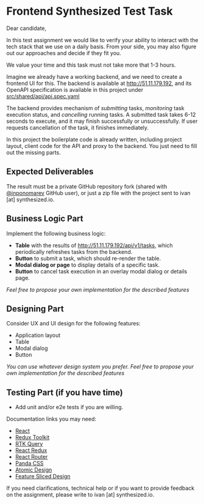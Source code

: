 # Frontend Synthesized Test Task

Dear candidate, 

In this test assignment we would like to verify your ability to interact with the tech stack that we use on a daily basis. From your side, you may also figure out our approaches and decide if they fit you.

We value your time and this task must not take more that 1-3 hours.

Imagine we already have a working backend, and we need to create a frontend UI for this. The backend is available at http://51.11.179.192, and its OpenAPI specification is available in this project under  [src/shared/api/api.spec.yaml](https://github.com/synthesized-io/fe-synthesized-skill-assessment/blob/main/src/shared/api/api.spec.yaml)

The backend provides mechanism of _submitting_ tasks, _monitoring_ task execution status, and _cancelling_ running tasks. A submitted task takes 6-12 seconds to execute, and it may finish successfully or unsuccessfully. If user requests cancellation of the task, it finishes immediately.

In this project the boilerplate code is already written, including project layout, client code for the API and proxy to the backend. You just need to fill out the missing parts. 

## Expected Deliverables

The result must be a private GitHub repository fork (shared with [@inponomarev](https://github.com/inponomarev/) GitHub user), or just a zip file with the project sent to ivan [at] synthesized.io.

## Business Logic Part
Implement the following business logic:
- **Table** with the results of http://51.11.179.192/api/v1/tasks, which periodically refreshes tasks from the backend.
- **Button** to submit a task, which should re-render the table.
- **Modal dialog or page** to display details of a specific task.
- **Button** to cancel task execution in an overlay modal dialog or details page.

_Feel free to propose your own implementation for the described features_

## Designing Part
Consider UX and UI design for the following features:
- Application layout
- Table
- Modal dialog
- Button

_You can use whatever design system you prefer. Feel free to propose your own implementation for the described features_

## Testing Part (if you have time)
- Add unit and/or e2e tests if you are willing.

Documentation links you may need:
- [React](https://react.dev)
- [Redux Toolkit](https://redux-toolkit.js.org/usage/usage-guide#simplifying-slices-with-createslice)
- [RTK Query](https://redux-toolkit.js.org/rtk-query/overview)
- [React Redux](https://react-redux.js.org/)
- [React Router](https://reactrouter.com/en/main)
- [Panda CSS](https://panda-css.com/docs)
- [Atomic Design](https://atomicdesign.bradfrost.com/chapter-2/)
- [Feature Sliced Design](https://feature-sliced.design/)

If you  need clarifications, technical help or if you want to provide feedback on the assignment, please write to ivan [at] synthesized.io.

